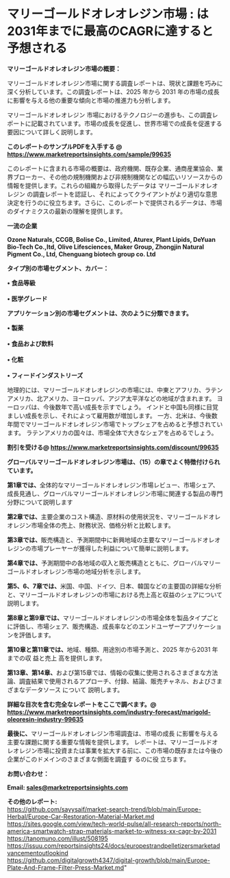 # マリーゴールドオレオレジン市場 : は2031年までに最高のCAGRに達すると予想される

<strong><b>マリーゴールドオレオレジン市場の概要：</b></strong>

マリーゴールドオレオレジン市場に関する調査レポートは、現状と課題を巧みに深く分析しています。この調査レポートは、2025 年から 2031 年の市場の成長に影響を与える他の重要な傾向と市場の推進力も分析します。

マリーゴールドオレオレジン 市場におけるテクノロジーの進歩も、この調査レポートに記載されています。市場の成長を促進し、世界市場での成長を促進する要因について詳しく説明します。

<strong>このレポートのサンプルPDFを入手する @ <a href=https://www.marketreportsinsights.com/sample/99635>https://www.marketreportsinsights.com/sample/99635</a></strong>

このレポートに含まれる市場の概要は、政府機関、既存企業、通商産業協会、業界ブローカー、その他の規制機関および非規制機関などの幅広いリソースからの情報を提供します。これらの組織から取得したデータは マリーゴールドオレオレジン の調査レポートを認証し、それによってクライアントがより適切な意思決定を行うのに役立ちます。さらに、このレポートで提供されるデータは、市場のダイナミクスの最新の理解を提供します。

<strong>一流の企業</strong>

<strong><b>Ozone Naturals, CCGB, Bolise Co., Limited, Aturex, Plant Lipids, DeYuan Bio-Tech Co.,ltd, Olive Lifesciences, Maker Group, Zhongjin Natural Pigment Co., Ltd, Chenguang biotech group co. Ltd</b></strong>

<strong><b>タイプ別の市場セグメント、カバー：</b></strong>

<strong>• 食品等級<br><br>• 医学グレード</strong>

<strong><b>アプリケーション別の市場セグメントは、次のように分類できます。</b></strong>

<strong>• 製薬<br><br>• 食品および飲料<br><br>• 化粧<br><br>• フィードインダストリーズ</strong>

 地理的には、マリーゴールドオレオレジンの市場には、中東とアフリカ、ラテンアメリカ、北アメリカ、ヨーロッパ、アジア太平洋などの地域が含まれます。 ヨーロッパは、今後数年で高い成長を示すでしょう。 インドと中国も同様に目覚ましい成長を示し、それによって雇用数が増加します。 一方、北米は、今後数年間でマリーゴールドオレオレジン市場でトップシェアを占めると予想されています。 ラテンアメリカの国々は、市場全体で大きなシェアを占めるでしょう。

<strong>割引を受ける@ <a href=https://www.marketreportsinsights.com/discount/99635>https://www.marketreportsinsights.com/discount/99635</a></strong>

<strong><b>グローバルマリーゴールドオレオレジン市場は、（15）の章でよく特徴付けられています。</b></strong>

<strong><b>第</b></strong><strong><b>1章では、</b></strong>全体的なマリーゴールドオレオレジン市場レビュー、市場シェア、成長見通し、グローバルマリーゴールドオレオレジン市場に関連する製品の専門分野について説明します

<strong><b>第2章では、</b></strong>主要企業のコスト構造、原材料の使用状況を、マリーゴールドオレオレジン市場全体の売上、財務状況、価格分析と比較します。

<strong><b>第3章では、</b></strong>販売構造と、予測期間中に新興地域の主要なマリーゴールドオレオレジンの市場プレーヤーが獲得した利益について簡単に説明します。

<strong><b>第4章では、</b></strong>予測期間中の各地域の収入と販売構造とともに、グローバルマリーゴールドオレオレジン市場の地域分析を示します。

<strong><b>第5、6、7章では、</b></strong>米国、中国、ドイツ、日本、韓国などの主要国の詳細な分析と、マリーゴールドオレオレジンの市場における売上高と収益のシェアについて説明します。

<strong><b>第8章と第9章では、</b></strong>マリーゴールドオレオレジンの市場全体を製品タイプごとに評価し、市場シェア、販売構造、成長率などのエンドユーザーアプリケーションを評価します。

<strong><b>第10章と第11章では、</b></strong>地域、種類、用途別の市場予測と、2025 年から2031 年までの収 益と売上 高を提供します。

<strong><b>第13章、第14章、</b></strong>および第15章では、情報の収集に使用されるさまざまな方法論、調査結果で使用されるアプローチ、付録、結論、販売チャネル、およびさまざまなデータソース について 説明します。

<strong>詳細な目次を含む完全なレポートをここで調べます。@ <a href=https://www.marketreportsinsights.com/industry-forecast/marigold-oleoresin-industry-99635>https://www.marketreportsinsights.com/industry-forecast/marigold-oleoresin-industry-99635</a></strong>

<strong><b>最後に、</b></strong>マリーゴールドオレオレジン市場調査は、市場の成長 に影響を</a>与える主要な課題に関する重要な情報を提供します。 レポートは、マリーゴールドオレオレジン市場に投資または事業を拡大する前に、この市場の既存または今後の企業がこのドメインのさまざまな側面を調査す るのに役 立ちます。

<strong><b>お問い合わせ：</b></strong>

<strong>Email: </strong><a href=mailto:sales@marketreportsinsights.com><strong>sales@marketreportsinsights.com</strong></a>

<strong>その他のレポート:</strong>
<br>
<a href=https://github.com/sayysaif/market-search-trend/blob/main/Europe-Herbal/Europe-Car-Restoration-Material-Market.md>https://github.com/sayysaif/market-search-trend/blob/main/Europe-Herbal/Europe-Car-Restoration-Material-Market.md</a>
<br>
<a href=https://sites.google.com/view/tech-world-pulse/all-research-reports/north-america-smartwatch-strap-materials-market-to-witness-xx-cagr-by-2031>https://sites.google.com/view/tech-world-pulse/all-research-reports/north-america-smartwatch-strap-materials-market-to-witness-xx-cagr-by-2031</a>
<br>
<a href=https://tanomuno.com/illust/508195>https://tanomuno.com/illust/508195</a>
<br>
<a href=https://issuu.com/reportsinsights24/docs/europestrandpelletizersmarketadvancementoutlookind>https://issuu.com/reportsinsights24/docs/europestrandpelletizersmarketadvancementoutlookind</a>
<br>
<a href=https://github.com/digitalgrowth4347/digital-growth/blob/main/Europe-Plate-And-Frame-Filter-Press-Market.md>https://github.com/digitalgrowth4347/digital-growth/blob/main/Europe-Plate-And-Frame-Filter-Press-Market.md</a>"
